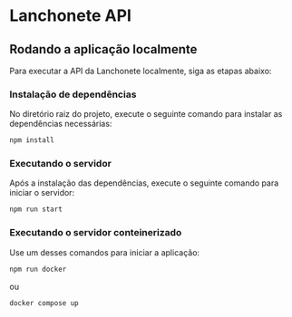 # Lanchonete API

## Rodando a aplicação localmente

Para executar a API da Lanchonete localmente, siga as etapas abaixo:

### Instalação de dependências

No diretório raiz do projeto, execute o seguinte comando para instalar as dependências necessárias:

```bash
npm install
```

### Executando o servidor

Após a instalação das dependências, execute o seguinte comando para iniciar o servidor:

```bash
npm run start
```

### Executando o servidor conteinerizado

Use um desses comandos para iniciar a aplicação:

```bash
npm run docker
```

ou

```bash
docker compose up
```
